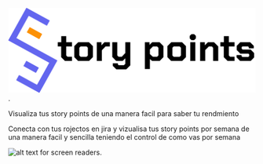 ![alt text for screen readers](./assets/img/logo-full.png "Text to show on mouseover").

Visualiza tus story points de una manera facil para saber tu rendmiento

Conecta con tus rojectos en jira y vizualisa tus story points por semana de una manera facil y sencilla teniendo el control de como vas por semana

![alt text for screen readers](./assets/img/demo.gif "Text to show on mouseover").

